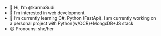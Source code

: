- 👋 Hi, I’m @karmaSudi
- 👀 I’m interested in web development.
- 🌱 I’m currently learning C#, Python (FastApi). I am currently working on a personal project with Python(w/OCR)+MongoDB+JS stack
- 😄 Pronouns: she/her

<!---
karmaSudi/karmaSudi is a ✨ special ✨ repository because its `README.md` (this file) appears on your GitHub profile.
You can click the Preview link to take a look at your changes.
--->

